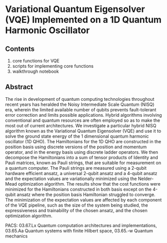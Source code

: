 # Variational Quantum Eigensolver (VQE) Implemented on a 1D Quantum Harmonic Oscillator

## Contents
1. core functions for VQE
2. scripts for implementing core functions
3. walkthrough notebook

## Abstract
The rise in development of quantum computing technologies throughout recent
years has heralded the Noisy Intermediate Scale Quantum (NISQ) era, wherein the
limited available number of qubits prevents fault-tolerant error correction and limits
possible applications. Hybrid algorithms involving conventional and quantum resources
are often employed so as to make the most out of current architectures. We
investigate a particular hybrid NISQ algorithm known as the Variational Quantum
Eigensolver (VQE) and use it to solve the ground state energy of the 1 dimensional
quantum harmonic oscillator (1D QHO). The Hamiltonians for the 1D QHO are constructed
in the position basis using discrete versions of the position and momentum
operator, and in the energy basis using discrete ladder operators. We then decompose
the Hamiltonians into a sum of tensor products of Identity and Pauli matrices,
known as Pauli strings, that are suitable for measurement on a quantum computer.
The Pauli strings are measured using a 2-qubit hardware efficient ansatz, a universal
2-qubit ansatz and a 4-qubit ansatz and the expectation values are variationally
minimized using the Nelder-Mead optimization algorithm. The results show that the
cost functions were minimized for the Hamiltonians constructed in both basis except
on the 4-qubit ansatz where the position basis Hamiltonian struggled to converge.
The minimization of the expectation values are affected by each component of the
VQE pipeline, such as the size of the system being studied, the expressiveness and
trainability of the chosen ansatz, and the chosen optimization algorithm.

PACS: 03.67.Lx Quantum computation architectures and implementations, 03.65.Aa
Quantum systems with finite Hilbert space, 03.65.-w Quantum mechanics
